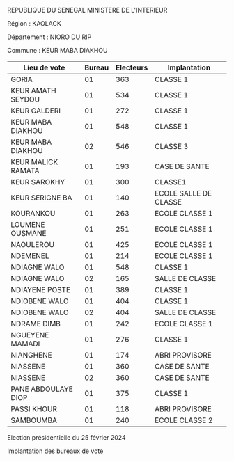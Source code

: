 REPUBLIQUE DU SENEGAL MINISTERE DE L'INTERIEUR

Région : KAOLACK

Département : NIORO DU RIP

Commune : KEUR MABA DIAKHOU

| Lieu de vote | Bureau | Electeurs | Implantation |
| - | - | - | - |
| GORIA | 01 | 363 | CLASSE 1 |
| KEUR AMATH SEYDOU | 01 | 534 | CLASSE 1 |
| KEUR GALDERI | 01 | 272 | CLASSE 1 |
| KEUR MABA DIAKHOU | 01 | 548 | CLASSE 1 |
| KEUR MABA DIAKHOU | 02 | 546 | CLASSE 3 |
| KEUR MALICK RAMATA | 01 | 193 | CASE DE SANTE |
| KEUR SAROKHY | 01 | 300 | CLASSE1 |
| KEUR SERIGNE BA | 01 | 140 | ECOLE SALLE DE CLASSE |
| KOURANKOU | 01 | 263 | ECOLE CLASSE 1 |
| LOUMENE OUSMANE | 01 | 251 | ECOLE CLASSE 1 |
| NAOULEROU | 01 | 425 | ECOLE CLASSE 1 |
| NDEMENEL | 01 | 214 | ECOLE CLASSE 1 |
| NDIAGNE WALO | 01 | 548 | CLASSE 1 |
| NDIAGNE WALO | 02 | 165 | SALLE DE CLASSE |
| NDIAYENE POSTE | 01 | 389 | CLASSE 1 |
| NDIOBENE WALO | 01 | 404 | CLASSE 1 |
| NDIOBENE WALO | 02 | 404 | SALLE DE CLASSE |
| NDRAME DIMB | 01 | 242 | ECOLE CLASSE 1 |
| NGUEYENE MAMADI | 01 | 276 | CLASSE 1 |
| NIANGHENE | 01 | 174 | ABRI PROVISORE |
| NIASSENE | 01 | 360 | CASE DE SANTE |
| NIASSENE | 02 | 360 | CASE DE SANTE |
| PANE ABDOULAYE DIOP | 01 | 375 | CLASSE 1 |
| PASSI KHOUR | 01 | 118 | ABRI PROVISORE |
| SAMBOUMBA | 01 | 240 | ECOLE CLASSE 2 |

<!-- PageNumber="6/19" -->

Election présidentielle du 25 février 2024

Implantation des bureaux de vote
